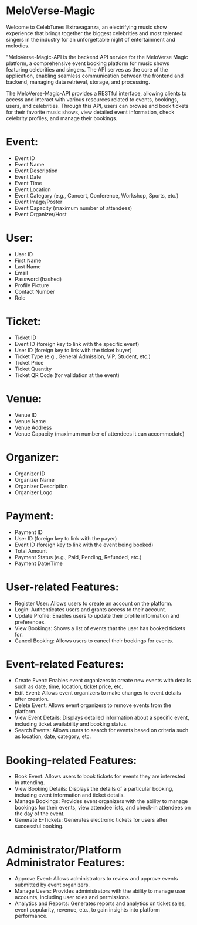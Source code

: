 # MeloVerse-Magic
Welcome to CelebTunes Extravaganza, an electrifying music show experience that brings together the biggest celebrities and most talented singers in the industry for an unforgettable night of entertainment and melodies.

"MeloVerse-Magic-API is the backend API service for the MeloVerse Magic platform, a comprehensive event booking platform for music shows featuring celebrities and singers. The API serves as the core of the application, enabling seamless communication between the frontend and backend, managing data retrieval, storage, and processing.

The MeloVerse-Magic-API provides a RESTful interface, allowing clients to access and interact with various resources related to events, bookings, users, and celebrities. Through this API, users can browse and book tickets for their favorite music shows, view detailed event information, check celebrity profiles, and manage their bookings.

#   Event:

+ Event ID
+ Event Name
+ Event Description
+ Event Date
+ Event Time
+ Event Location
+ Event Category (e.g., Concert, Conference, Workshop, Sports, etc.)
+ Event Image/Poster
+ Event Capacity (maximum number of attendees)
+ Event Organizer/Host


#   User:

+ User ID
+ First Name
+ Last Name
+ Email
+ Password (hashed)
+ Profile Picture
+ Contact Number
+ Role


#   Ticket:

+ Ticket ID
+ Event ID (foreign key to link with the specific event)
+ User ID (foreign key to link with the ticket buyer)
+ Ticket Type (e.g., General Admission, VIP, Student, etc.)
+ Ticket Price
+ Ticket Quantity
+ Ticket QR Code (for validation at the event)


#   Venue:

+ Venue ID
+ Venue Name
+ Venue Address
+ Venue Capacity (maximum number of attendees it can accommodate)


#   Organizer:

+ Organizer ID
+ Organizer Name
+ Organizer Description
+ Organizer Logo

#   Payment:

+ Payment ID
+ User ID (foreign key to link with the payer)
+ Event ID (foreign key to link with the event being booked)
+ Total Amount
+ Payment Status (e.g., Paid, Pending, Refunded, etc.)
+ Payment Date/Time

# User-related Features:

+ Register User: Allows users to create an account on the platform.
+ Login: Authenticates users and grants access to their account.
+ Update Profile: Enables users to update their profile information and preferences.
+ View Bookings: Shows a list of events that the user has booked tickets for.
+ Cancel Booking: Allows users to cancel their bookings for events.


# Event-related Features:

+ Create Event: Enables event organizers to create new events with details such as date, time, location, ticket price, etc.
+ Edit Event: Allows event organizers to make changes to event details after creation.
+ Delete Event: Allows event organizers to remove events from the platform.
+ View Event Details: Displays detailed information about a specific event, including ticket availability and booking status.
+ Search Events: Allows users to search for events based on criteria such as location, date, category, etc.


# Booking-related Features:

+ Book Event: Allows users to book tickets for events they are interested in attending.
+ View Booking Details: Displays the details of a particular booking, including event information and ticket details.
+ Manage Bookings: Provides event organizers with the ability to manage bookings for their events, view attendee lists, and check-in attendees on the day of the event.
+ Generate E-Tickets: Generates electronic tickets for users after successful booking.


# Administrator/Platform Administrator Features:

+ Approve Event: Allows administrators to review and approve events submitted by event organizers.
+ Manage Users: Provides administrators with the ability to manage user accounts, including user roles and permissions.
+ Analytics and Reports: Generates reports and analytics on ticket sales, event popularity, revenue, etc., to gain insights into platform performance.